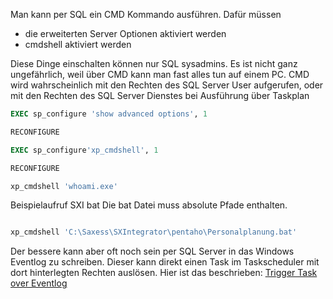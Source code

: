 
Man kann per SQL ein CMD Kommando ausführen. Dafür müssen
  * die erweiterten Server Optionen aktiviert werden
  * cmdshell aktiviert werden
  
Diese Dinge einschalten können nur SQL sysadmins. Es ist nicht ganz ungefährlich, weil über CMD kann man fast alles tun auf einem PC. 
CMD wird wahrscheinlich mit den Rechten des SQL Server User aufgerufen, oder mit den Rechten des SQL Server Dienstes bei Ausführung über Taskplan


```` SQL
EXEC sp_configure 'show advanced options', 1

RECONFIGURE

EXEC sp_configure'xp_cmdshell', 1  

RECONFIGURE

xp_cmdshell 'whoami.exe'
````

Beispielaufruf SXI bat Die bat Datei muss absolute Pfade enthalten. 

```` SQL

xp_cmdshell 'C:\Saxess\SXIntegrator\pentaho\Personalplanung.bat'

````

Der bessere kann aber oft noch sein per SQL Server in das Windows Eventlog zu schreiben. Dieser kann direkt einen Task im Taskscheduler mit dort hinterlegten Rechten auslösen.
Hier ist das beschrieben:
[Trigger Task over Eventlog](https://github.com/saxess-software/DataFactory-Knowledge-Center/blob/master/2b.%20Basic%20SQL%20Server%20Knowledge/Trigger%20task%20scheduler%20event%20via%20SQL%20stored%20procedure.md)
